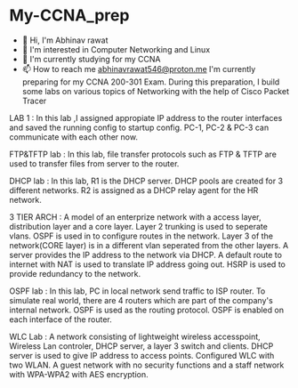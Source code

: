# My-CCNA_prep
- 👋 Hi, I'm Abhinav rawat 
- 👀 I'm interested in Computer Networking and Linux 
- 🌱 I'm currently studying for my CCNA 
- 📫 How to reach me abhinavrawat546@proton.me
I'm currently preparing for my CCNA 200-301 Exam. During this preparation, I build some labs on various topics of Networking with the help of Cisco Packet Tracer


LAB 1 : In this lab ,I assigned appropiate IP address to the router interfaces and saved the running config to startup config. PC-1, PC-2 & PC-3 can communicate with each other now.

FTP&TFTP lab : In this lab, file transfer protocols such as FTP & TFTP are used to transfer files from server to the router.

DHCP lab : In this lab, R1 is the DHCP server. DHCP pools are created for 3 different networks. R2 is assigned as a DHCP relay agent for the HR network.   


3 TIER ARCH : A model of an enterprize network with a access layer, distribution layer and a core layer. Layer 2 trunking is used to seperate vlans. OSPF is used in to configure routes in the network. Layer 3 of the network(CORE layer) is in a different vlan seperated from the other layers. A server provides the IP address to the network via DHCP. A default route to internet with NAT is used to translate IP address going out. HSRP is used to provide redundancy to the network.


OSPF lab : In this lab, PC in local network send traffic to ISP router. To simulate real world, there are 4 routers which are part of the company's internal network. OSPF is used as the routing protocol. OSPF is enabled on each interface of the router. 


WLC Lab : A network consisting of lightweight wireless accesspoint, Wireless Lan controler, DHCP server, a layer 3 switch and clients. DHCP server is used to give IP address to access points. Configured WLC with two WLAN. A guest network with no security functions and a staff network with WPA-WPA2 with AES encryption.
